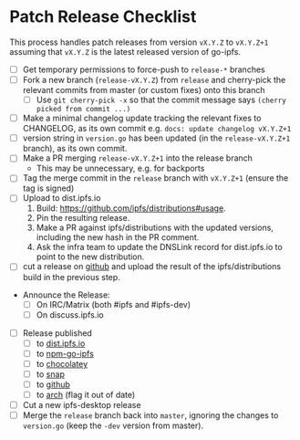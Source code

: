 # Patch Release Checklist

This process handles patch releases from version `vX.Y.Z` to `vX.Y.Z+1` assuming that `vX.Y.Z` is the latest released version of go-ipfs.

- [ ] Get temporary permissions to force-push to `release-*` branches
- [ ] Fork a new branch (`release-vX.Y.Z`) from `release` and cherry-pick the relevant commits from master (or custom fixes) onto this branch
  - [ ] Use `git cherry-pick -x` so that the commit message says `(cherry picked from commit ...)`
- [ ] Make a minimal changelog update tracking the relevant fixes to CHANGELOG, as its own commit e.g. `docs: update changelog vX.Y.Z+1`
- [ ] version string in `version.go` has been updated (in the `release-vX.Y.Z+1` branch), as its own commit. 
- [ ] Make a PR merging `release-vX.Y.Z+1` into the release branch
  - This may be unnecessary, e.g. for backports
- [ ] Tag the merge commit in the `release` branch with `vX.Y.Z+1` (ensure the tag is signed)
- [ ] Upload to dist.ipfs.io
  1. Build: https://github.com/ipfs/distributions#usage.
  2. Pin the resulting release.
  3. Make a PR against ipfs/distributions with the updated versions, including the new hash in the PR comment.
  4. Ask the infra team to update the DNSLink record for dist.ipfs.io to point to the new distribution.
- [ ] cut a release on [github](https://github.com/ipfs/go-ipfs/releases) and upload the result of the ipfs/distributions build in the previous step.
- Announce the Release:
  - [ ] On IRC/Matrix (both #ipfs and #ipfs-dev)
  - [ ] On discuss.ipfs.io
- [ ] Release published
  - [ ] to [dist.ipfs.io](https://dist.ipfs.io)
  - [ ] to [npm-go-ipfs](https://github.com/ipfs/npm-go-ipfs)
  - [ ] to [chocolatey](https://chocolatey.org/packages/ipfs)
  - [ ] to [snap](https://snapcraft.io/ipfs)
  - [ ] to [github](https://github.com/ipfs/go-ipfs/releases)
  - [ ] to [arch](https://www.archlinux.org/packages/community/x86_64/go-ipfs/) (flag it out of date)
- [ ] Cut a new ipfs-desktop release
- [ ] Merge the `release` branch back into `master`, ignoring the changes to `version.go` (keep the `-dev` version from master).
